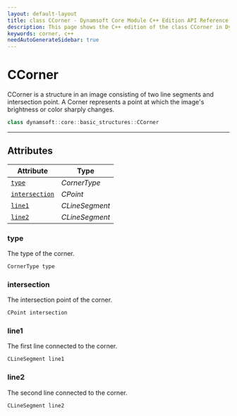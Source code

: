 ```yaml
---
layout: default-layout
title: class CCorner - Dynamsoft Core Module C++ Edition API Reference
description: This page shows the C++ edition of the class CCorner in Dynamsoft Core Module.
keywords: corner, c++
needAutoGenerateSidebar: true
---
```


# CCorner

CCorner is a structure in an image consisting of two line segments and intersection point. A Corner represents a point at which the image's brightness or color sharply changes.

```cpp
class dynamsoft::core::basic_structures::CCorner 
```

---

## Attributes
  
| Attribute | Type |
|---------- | ---- |
| [`type`](#type) | *CornerType* |
| [`intersection`](#intersection) | *CPoint* |
| [`line1`](#line1) | *CLineSegment* |
| [`line2`](#line2) | *CLineSegment* |

### type

The type of the corner.

```cpp
CornerType type
```

### intersection

The intersection point of the corner.

```cpp
CPoint intersection
```

### line1

The first line connected to the corner.

```cpp
CLineSegment line1
```

### line2

The second line connected to the corner.

```cpp
CLineSegment line2
```
